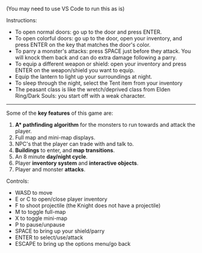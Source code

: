 (You may need to use VS Code to run this as is)

Instructions:
  * To open normal doors: go up to the door and press ENTER.
  * To open colorful doors: go up to the door, open your inventory, and press ENTER on the key that matches the door's color.
  * To parry a monster's attacks: press SPACE just before they attack. You will knock them back and can do extra damage following a parry.
  * To equip a different weapon or shield: open your inventory and press ENTER on the weapon/shield you want to equip.
  * Equip the lantern to light up your surroundings at night.
  * To sleep through the night, select the Tent item from your inventory
  * The peasant class is like the wretch/deprived class from Elden Ring/Dark Souls: you start off with a weak character.

----

Some of the **key features** of this game are:
  1) __A* pathfinding algorithm__ for the monsters to run towards and attack the player.
  2) Full map and mini-map displays.
  3) NPC's that the player can trade with and talk to.
  4) **Buildings** to enter, and **map transitions**.
  5) An 8 minute **day/night cycle**.
  6) Player **inventory system** and **interactive objects**.
  7) Player and monster **attacks**.

Controls: 
  * WASD to move
  * E or C to open/close player inventory
  * F to shoot projectile (the Knight does not have a projectile)
  * M to toggle full-map
  * X to toggle mini-map
  * P to pause/unpause
  * SPACE to bring up your shield/parry
  * ENTER to select/use/attack
  * ESCAPE to bring up the options menu/go back
